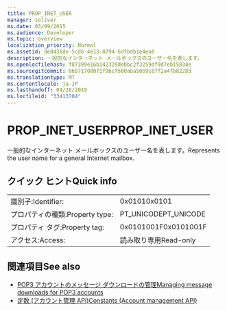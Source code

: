 ```yaml
---
title: PROP_INET_USER
manager: soliver
ms.date: 03/09/2015
ms.audience: Developer
ms.topic: overview
localization_priority: Normal
ms.assetid: de0436de-5cd6-4e13-8794-6dfbdb1e4ea0
description: 一般的なインターネット メールボックスのユーザー名を表します。
ms.openlocfilehash: f87399e16b142329debbc2f3259df9d7eb15834e
ms.sourcegitcommit: 8657170d071f9bcf680aba50b9c07f2a4fb82283
ms.translationtype: MT
ms.contentlocale: ja-JP
ms.lasthandoff: 04/28/2019
ms.locfileid: "33413704"
---
```

# <a name="prop_inet_user"></a><span data-ttu-id="d8007-103">PROP_INET_USER</span><span class="sxs-lookup"><span data-stu-id="d8007-103">PROP_INET_USER</span></span>

<span data-ttu-id="d8007-104">一般的なインターネット メールボックスのユーザー名を表します。</span><span class="sxs-lookup"><span data-stu-id="d8007-104">Represents the user name for a general Internet mailbox.</span></span>
  
## <a name="quick-info"></a><span data-ttu-id="d8007-105">クイック ヒント</span><span class="sxs-lookup"><span data-stu-id="d8007-105">Quick info</span></span>

|||
|:-----|:-----|
|<span data-ttu-id="d8007-106">識別子:</span><span class="sxs-lookup"><span data-stu-id="d8007-106">Identifier:</span></span>  <br/> |<span data-ttu-id="d8007-107">0x0101</span><span class="sxs-lookup"><span data-stu-id="d8007-107">0x0101</span></span>  <br/> |
|<span data-ttu-id="d8007-108">プロパティの種類:</span><span class="sxs-lookup"><span data-stu-id="d8007-108">Property type:</span></span>  <br/> |<span data-ttu-id="d8007-109">PT_UNICODE</span><span class="sxs-lookup"><span data-stu-id="d8007-109">PT_UNICODE</span></span>  <br/> |
|<span data-ttu-id="d8007-110">プロパティ タグ:</span><span class="sxs-lookup"><span data-stu-id="d8007-110">Property tag:</span></span>  <br/> |<span data-ttu-id="d8007-111">0x0101001F</span><span class="sxs-lookup"><span data-stu-id="d8007-111">0x0101001F</span></span>  <br/> |
|<span data-ttu-id="d8007-112">アクセス:</span><span class="sxs-lookup"><span data-stu-id="d8007-112">Access:</span></span>  <br/> |<span data-ttu-id="d8007-113">読み取り専用</span><span class="sxs-lookup"><span data-stu-id="d8007-113">Read-only</span></span>  <br/> |
   
## <a name="see-also"></a><span data-ttu-id="d8007-114">関連項目</span><span class="sxs-lookup"><span data-stu-id="d8007-114">See also</span></span>

- [<span data-ttu-id="d8007-115">POP3 アカウントのメッセージ ダウンロードの管理</span><span class="sxs-lookup"><span data-stu-id="d8007-115">Managing message downloads for POP3 accounts</span></span>](managing-message-downloads-for-pop3-accounts.md) 
- [<span data-ttu-id="d8007-116">定数 (アカウント管理 API)</span><span class="sxs-lookup"><span data-stu-id="d8007-116">Constants (Account management API)</span></span>](constants-account-management-api.md)

